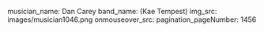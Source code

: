 musician_name: Dan Carey
band_name: (Kae Tempest)
img_src: images/musician1046.png
onmouseover_src: 
pagination_pageNumber: 1456